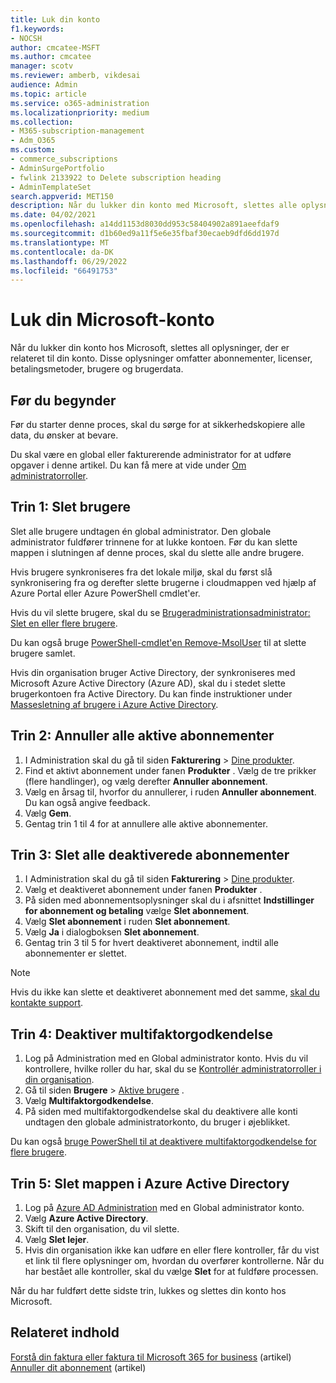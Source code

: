 ```yaml
---
title: Luk din konto
f1.keywords:
- NOCSH
author: cmcatee-MSFT
ms.author: cmcatee
manager: scotv
ms.reviewer: amberb, vikdesai
audience: Admin
ms.topic: article
ms.service: o365-administration
ms.localizationpriority: medium
ms.collection:
- M365-subscription-management
- Adm_O365
ms.custom:
- commerce_subscriptions
- AdminSurgePortfolio
- fwlink 2133922 to Delete subscription heading
- AdminTemplateSet
search.appverid: MET150
description: Når du lukker din konto med Microsoft, slettes alle oplysninger, der er relateret til din konto, herunder licenser, brugere og brugerdata.
ms.date: 04/02/2021
ms.openlocfilehash: a14dd1153d8030dd953c58404902a891aeefdaf9
ms.sourcegitcommit: d1b60ed9a11f5e6e35fbaf30ecaeb9dfd6dd197d
ms.translationtype: MT
ms.contentlocale: da-DK
ms.lasthandoff: 06/29/2022
ms.locfileid: "66491753"
---
```

# <a name="close-your-microsoft-account"></a>Luk din Microsoft-konto

Når du lukker din konto hos Microsoft, slettes all oplysninger, der er relateret til din konto. Disse oplysninger omfatter abonnementer, licenser, betalingsmetoder, brugere og brugerdata.

## <a name="before-you-begin"></a>Før du begynder

Før du starter denne proces, skal du sørge for at sikkerhedskopiere alle data, du ønsker at bevare.

Du skal være en global eller fakturerende administrator for at udføre opgaver i denne artikel. Du kan få mere at vide under [Om administratorroller](../admin/add-users/about-admin-roles.md).

## <a name="step-1-delete-users"></a>Trin 1: Slet brugere

Slet alle brugere undtagen én global administrator. Den globale administrator fuldfører trinnene for at lukke kontoen. Før du kan slette mappen i slutningen af denne proces, skal du slette alle andre brugere.

Hvis brugere synkroniseres fra det lokale miljø, skal du først slå synkronisering fra og derefter slette brugerne i cloudmappen ved hjælp af Azure Portal eller Azure PowerShell cmdlet'er.

Hvis du vil slette brugere, skal du se [Brugeradministrationsadministrator: Slet en eller flere brugere](../admin/add-users/delete-a-user.md#user-management-admin-delete-one-or-more-users-from-office-365).

Du kan også bruge [PowerShell-cmdlet'en Remove-MsolUser](/powershell/module/msonline/remove-msoluser) til at slette brugere samlet.

Hvis din organisation bruger Active Directory, der synkroniseres med Microsoft Azure Active Directory (Azure AD), skal du i stedet slette brugerkontoen fra Active Directory. Du kan finde instruktioner under [Massesletning af brugere i Azure Active Directory](/azure/active-directory/users-groups-roles/users-bulk-delete).

## <a name="step-2-cancel-all-active-subscriptions"></a>Trin 2: Annuller alle aktive abonnementer

1. I Administration skal du gå til siden **Fakturering** > <a href="https://go.microsoft.com/fwlink/p/?linkid=842054" target="_blank">Dine produkter</a>.
2. Find et aktivt abonnement under fanen **Produkter** . Vælg de tre prikker (flere handlinger), og vælg derefter **Annuller abonnement**.
3. Vælg en årsag til, hvorfor du annullerer, i ruden **Annuller abonnement**. Du kan også angive feedback.
4. Vælg **Gem**.
5. Gentag trin 1 til 4 for at annullere alle aktive abonnementer.

## <a name="step-3-delete-all-disabled-subscriptions"></a>Trin 3: Slet alle deaktiverede abonnementer

1. I Administration skal du gå til siden **Fakturering** > <a href="https://go.microsoft.com/fwlink/p/?linkid=842054" target="_blank">Dine produkter</a>.
2. Vælg et deaktiveret abonnement under fanen **Produkter** .
3. På siden med abonnementsoplysninger skal du i afsnittet **Indstillinger for abonnement og betaling** vælge **Slet abonnement**.
4. Vælg **Slet abonnement** i ruden **Slet abonnement**.
5. Vælg **Ja** i dialogboksen **Slet abonnement**.
6. Gentag trin 3 til 5 for hvert deaktiveret abonnement, indtil alle abonnementer er slettet.

> [!NOTE]
> Hvis du ikke kan slette et deaktiveret abonnement med det samme, [skal du kontakte support](../admin/get-help-support.md).

## <a name="step-4-disable-multi-factor-authentication"></a>Trin 4: Deaktiver multifaktorgodkendelse

1. Log på Administration med en Global administrator konto. Hvis du vil kontrollere, hvilke roller du har, skal du se [Kontrollér administratorroller i din organisation](../admin/add-users/assign-admin-roles.md#check-admin-roles-in-your-organization).
2. Gå til siden **Brugere** > <a href="https://go.microsoft.com/fwlink/p/?linkid=834822" target="_blank">Aktive brugere</a> .
3. Vælg **Multifaktorgodkendelse**.
4. På siden med multifaktorgodkendelse skal du deaktivere alle konti undtagen den globale administratorkonto, du bruger i øjeblikket.

Du kan også [bruge PowerShell til at deaktivere multifaktorgodkendelse for flere brugere](/azure/active-directory/authentication/howto-mfa-userstates#change-state-using-powershell).


## <a name="step-5-delete-the-directory-in-azure-active-directory"></a>Trin 5: Slet mappen i Azure Active Directory

1. Log på <a href="https://aad.portal.azure.com/" target="_blank">Azure AD Administration</a> med en Global administrator konto.
2. Vælg **Azure Active Directory**.
3. Skift til den organisation, du vil slette.
4. Vælg **Slet lejer**.
5. Hvis din organisation ikke kan udføre en eller flere kontroller, får du vist et link til flere oplysninger om, hvordan du overfører kontrollerne. Når du har bestået alle kontroller, skal du vælge **Slet** for at fuldføre processen.

Når du har fuldført dette sidste trin, lukkes og slettes din konto hos Microsoft.

## <a name="related-content"></a>Relateret indhold 

[Forstå din faktura eller faktura til Microsoft 365 for business](./billing-and-payments/understand-your-invoice2.md) (artikel)\
[Annuller dit abonnement](./subscriptions/cancel-your-subscription.md) (artikel)

